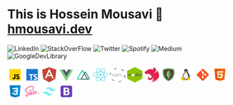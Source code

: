 <h1>
    <span href="https://hmousavi.dev" target="_blank">
        This is Hossein Mousavi 👋
    </span>
    <a href="https://hmousavi.dev" target="_blank">
        hmousavi.dev
    </a>
</h1>
<div>
    <a style="text-decoration: none !important" href="https://www.linkedin.com/in/hossein13m" target="_blank">
        <img src="https://img.shields.io/badge/LinkedIn-0077B5?style=for-the-badge&logo=linkedin&logoColor=white" height="25px" alt="LinkedIn"/>
    </a>
    <a style="text-decoration: none !important" href="https://stackoverflow.com/users/10341207/hossein-mousavi" target="_blank">
        <img src="https://img.shields.io/badge/Stack_Overflow-D64A17?style=for-the-badge&logo=stack-overflow&logoColor=white" height="25px" alt="StackOverFlow"/>
    </a>
    <a style="text-decoration: none !important" href="https://twitter.com/hossein13m" target="_blank">
        <img src="https://img.shields.io/badge/Twitter-1DA1F2?style=for-the-badge&logo=twitter&logoColor=white" height="25px" alt="Twitter"/>
    </a>
     <a style="text-decoration: none !important" href="https://open.spotify.com/episode/5BoFoH3WNYU5khCOCqtogz?si=FZyWIcijSzK6QUocPujjsw" target="_blank">
        <img src="https://img.shields.io/badge/My Podcast On Spotify-1ED760?&style=for-the-badge&logo=spotify&logoColor=white&color=#1CCC5B" height="25px" alt="Spotify"/>
    </a>
    <a style="text-decoration: none !important" href="https://medium.com/@hossein13m" target="_blank">
        <img src="https://img.shields.io/badge/Medium-12100E?style=for-the-badge&logo=medium&logoColor=white" height="25px" alt="Medium"/>
    </a>
    <a style="text-decoration: none !important" href="https://devlibrary.withgoogle.com/authors/hossein13m" target="_blank">
        <img src="https://img.shields.io/badge/Google Dev Library-4285F4?style=for-the-badge&logo=google&logoColor=white" height="25px" alt="GoogleDevLibrary"/>
    </a>
</div>

<br />
<div>
    <img src="./assets/javascript.png" alt="js"/>
    <img src="./assets/typescript.png" alt="ts"/>
    <img src="./assets/angular.png" alt="angular"/>
    <img src="./assets/vue-js.png" alt="vue"/>
    <img src="./assets/nuxtJS.png" alt="nuxtJS"/>
    <img src="./assets/react.png" alt="react"/>
    <img src="./assets/nextJS.png" alt="nextJS"/>
    <img src="./assets/nodeJS.png" alt="nodejs"/>
    <img src="./assets/nestJS.png" alt="nestJS"/>
    <img src="./assets/mongodb.png" alt="mongodb"/>
    <img src="./assets/linux.png" alt="linux"/>
    <img src="./assets/git.png" alt="git"/>
    <img src="./assets/html-5.png" alt="html"/>
    <img src="./assets/css3.png" alt="css"/>
    <img src="./assets/sass.png" alt="sass"/>
    <img src="assets/tailwindCss.png" alt="tailwindCss"/>
    <img src="./assets/bootstrap.png" alt="bootstrap"/>
    <!--  image credit: https://icons8.com/  -->
</div>
